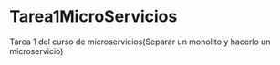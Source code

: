 # Tarea1MicroServicios
Tarea 1 del curso de microservicios(Separar un monolito y hacerlo un microservicio)
